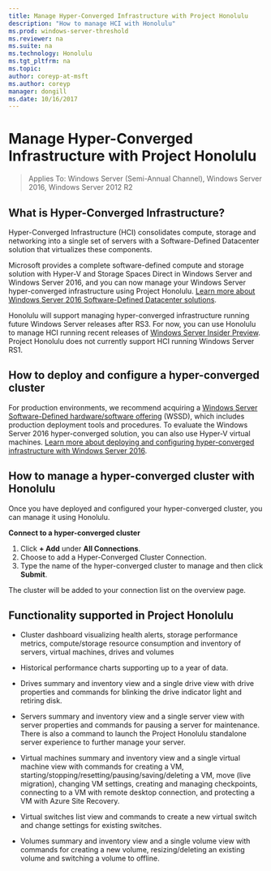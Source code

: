 ```yaml
---
title: Manage Hyper-Converged Infrastructure with Project Honolulu
description: "How to manage HCI with Honolulu"
ms.prod: windows-server-threshold
ms.reviewer: na
ms.suite: na
ms.technology: Honolulu
ms.tgt_pltfrm: na
ms.topic:
author: coreyp-at-msft
ms.author: coreyp
manager: dongill
ms.date: 10/16/2017
---
```


# Manage Hyper-Converged Infrastructure with Project Honolulu

>Applies To: Windows Server (Semi-Annual Channel), Windows Server 2016, Windows Server 2012 R2

## What is Hyper-Converged Infrastructure?

Hyper-Converged Infrastructure (HCI) consolidates compute, storage and networking into a single set of servers with a Software-Defined Datacenter solution that virtualizes these components. 

Microsoft provides a complete software-defined
compute and storage solution with Hyper-V and Storage Spaces Direct in Windows Server and Windows Server 2016, and you can now manage your Windows Server hyper-converged infrastructure using Project Honolulu. [Learn more about Windows Server 2016 Software-Defined Datacenter solutions](../../sddc.md).

Honolulu will support managing hyper-converged infrastructure running future Windows Server releases after RS3. For now, you can use Honolulu to manage HCI running recent releases of [Windows Server Insider Preview](https://www.microsoft.com/en-us/software-download/windowsinsiderpreviewserver). Project Honolulu does not currently support HCI running Windows Server RS1.

## How to deploy and configure a hyper-converged cluster

For production environments, we recommend acquiring a [Windows Server Software-Defined hardware/software offering](https://www.microsoft.com/en-us/cloud-platform/software-defined-datacenter) (WSSD), which includes production deployment tools and procedures. To evaluate the Windows Server 2016 hyper-converged solution, you can also use Hyper-V virtual machines. [Learn more about deploying and configuring hyper-converged infrastructure with Windows Server 2016](https://docs.microsoft.com/en-us/windows-server/storage/storage-spaces/hyper-converged-solution-using-storage-spaces-direct).

## How to manage a hyper-converged cluster with Honolulu

Once you have deployed and configured your hyper-converged cluster, you can manage it using Honolulu.

**Connect to a hyper-converged cluster**

1.  Click **+ Add** under **All Connections**. 
2.  Choose to add a Hyper-Converged Cluster Connection.
3.  Type the name of the hyper-converged cluster to manage and  then click **Submit**. 

The cluster will be added to your connection list on the overview page.

## Functionality supported in Project Honolulu

-   Cluster dashboard visualizing health alerts, storage performance metrics, compute/storage resource consumption and inventory of servers, virtual machines, drives and volumes

-   Historical performance charts supporting up to a year of data.

-   Drives summary and inventory view and a single drive view with drive properties and commands for blinking the drive indicator light and retiring disk.

-   Servers summary and inventory view and a single server view with server properties and commands for pausing a server for maintenance. There is also a command to launch the Project Honolulu standalone server experience to further manage your server.

-   Virtual machines summary and inventory view and a single virtual machine view with commands for creating a VM, starting/stopping/resetting/pausing/saving/deleting a VM, move (live migration), changing VM settings, creating and managing checkpoints, connecting to a VM with remote desktop connection, and protecting a VM with Azure Site Recovery.

-   Virtual switches list view and commands to create a new virtual switch and change settings for existing switches.

-   Volumes summary and inventory view and a single volume view with commands for creating a new volume, resizing/deleting an existing volume and switching a volume to offline.
